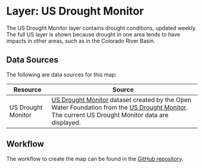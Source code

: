 # Layer: US Drought Monitor

The US Drought Monitor layer contains drought conditions, updated weekly.
The full US layer is shown because drought in one area tends to have impacts in other areas,
such as in the Colorado River Basin.

## Data Sources

The following are data sources for this map:

| **Resource** | **Source** |
| -- | -- |
| US Drought Monitor | [US Drought Monitor](https://data.openwaterfoundation.org/country/us/usdm/drought-monitor/) dataset created by the Open Water Foundation from the [US Drought Monitor](https://droughtmonitor.unl.edu/DmData/GISData.aspx). The current US Drought Monitor data are displayed. |

## Workflow

The workflow to create the map can be found in the [GitHub repository](https://github.com/OpenWaterFoundation/owf-infomapper-poudre/tree/master/workflow/CurrentConditions/WaterSupply-Drought).
